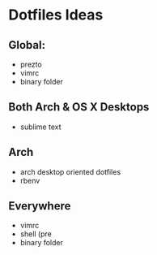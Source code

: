# Dotfiles Ideas
## Global:
- prezto
- vimrc
- binary folder

## Both Arch & OS X Desktops
- sublime text

## Arch
- arch desktop oriented dotfiles
- rbenv

## Everywhere
- vimrc
- shell (pre
- binary folder